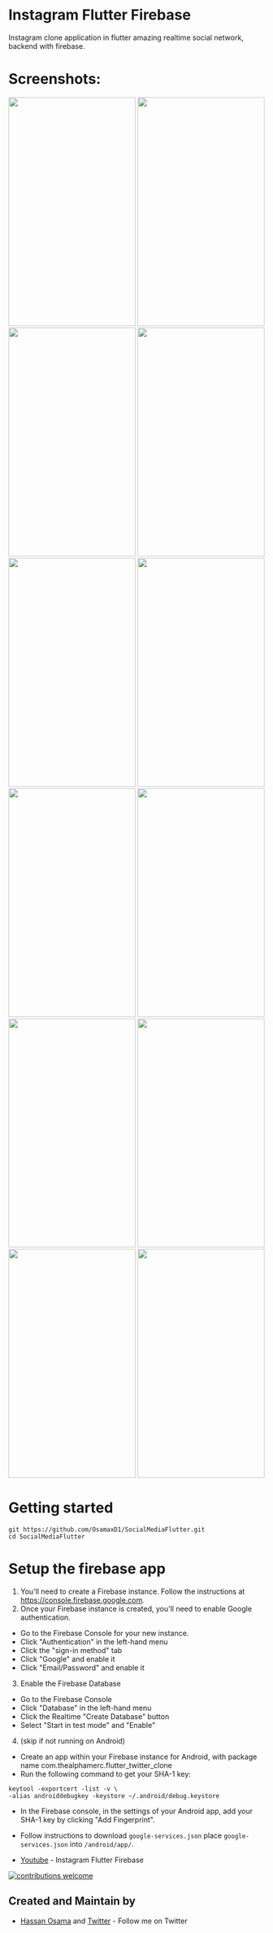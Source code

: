 # Instagram Flutter Firebase

Instagram clone application in flutter amazing realtime social network, backend with firebase.


# Screenshots:
<img src="https://github.com/OsamaxD1/SocialMediaFlutter/blob/master/assets/gitimages/insta0.JPG" height="450" width="250"> <img src="https://github.com/OsamaxD1/SocialMediaFlutter/blob/master/assets/gitimages/insta1.JPG" height="450" width="250"> <img src="https://github.com/OsamaxD1/SocialMediaFlutter/blob/master/assets/gitimages/insta2.JPG" height="450" width="250"> <img src="https://github.com/OsamaxD1/SocialMediaFlutter/blob/master/assets/gitimages/insta3.JPG" height="450" width="250"> <img src="https://github.com/OsamaxD1/SocialMediaFlutter/blob/master/assets/gitimages/insta4.JPG" height="450" width="250"> <img src="https://github.com/OsamaxD1/SocialMediaFlutter/blob/master/assets/gitimages/insta5.JPG" height="450" width="250"> <img src="https://github.com/OsamaxD1/SocialMediaFlutter/blob/master/assets/gitimages/insta6.JPG" height="450" width="250"> <img src="https://github.com/OsamaxD1/SocialMediaFlutter/blob/master/assets/gitimages/insta7.JPG" height="450" width="250"> <img src="https://github.com/OsamaxD1/SocialMediaFlutter/blob/master/assets/gitimages/insta8.JPG" height="450" width="250"> <img src="https://github.com/OsamaxD1/SocialMediaFlutter/blob/master/assets/gitimages/insta9.JPG" height="450" width="250"> <img src="https://github.com/OsamaxD1/SocialMediaFlutter/blob/master/assets/gitimages/insta10.JPG" height="450" width="250"> <img src="https://github.com/OsamaxD1/SocialMediaFlutter/blob/master/assets/gitimages/insta11.JPG" height="450" width="250">


# Getting started
```
git https://github.com/OsamaxD1/SocialMediaFlutter.git
cd SocialMediaFlutter
```

# Setup the firebase app
1. You'll need to create a Firebase instance. Follow the instructions at https://console.firebase.google.com.
2. Once your Firebase instance is created, you'll need to enable Google authentication.
* Go to the Firebase Console for your new instance.
* Click "Authentication" in the left-hand menu
* Click the "sign-in method" tab
* Click "Google" and enable it
* Click "Email/Password" and enable it
3. Enable the Firebase Database
* Go to the Firebase Console
* Click "Database" in the left-hand menu
* Click the Realtime "Create Database" button
* Select "Start in test mode" and "Enable"
4. (skip if not running on Android)
* Create an app within your Firebase instance for Android, with package name com.thealphamerc.flutter_twitter_clone
* Run the following command to get your SHA-1 key:

```
keytool -exportcert -list -v \
-alias androiddebugkey -keystore ~/.android/debug.keystore
```


* In the Firebase console, in the settings of your Android app, add your SHA-1 key by clicking "Add Fingerprint".
* Follow instructions to download ```google-services.json```
place ```google-services.json``` into ```/android/app/```.

* [Youtube](https://youtu.be/3EDbg7q-o3M) - Instagram Flutter Firebase


[![contributions welcome](https://img.shields.io/badge/contributions-welcome-brightgreen.svg?style=flat)](https://github.com/OsamaxD1/SocialMediaFlutter/issues)


## Created and Maintain by
* [Hassan Osama](https://github.com/OsamaxD1) and [Twitter](https://twitter.com/whatosama) - Follow me on Twitter

